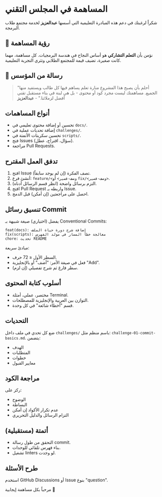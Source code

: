 # المساهمة في المجلس التقني

شكراً لرغبتك في دعم هذه المبادرة التعليمية التي أسسها **عبدالعزيز** لخدمة مجتمع طلاب البرمجة.

## 🌟 رؤية المساهمة
نؤمن بأن **التعلم التشاركي** هو أساس النجاح في هندسة البرمجيات. كل مساهمة، مهما كانت صغيرة، تضيف قيمة للمجتمع الطلابي وتثري التجربة التعليمية.

## 💙 رسالة من المؤسس
> "أحلم بأن يصبح هذا المشروع منارة تعلم يساهم فيها كل طالب ويستفيد منها الجميع. مساهمتك ليست مجرد كود أو محتوى - بل هي لبنة في بناء مستقبل تقني أفضل لزملائنا." - **عبدالعزيز**

## أنواع المساهمات
- تحسين أو إضافة محتوى تعليمي في `docs/`.
- إضافة تحديات عملية في `challenges/`.
- تحسين سكربتات الأتمتة في `scripts/`.
- فتح Issues (سؤال، اقتراح، عطل).
- مراجعة Pull Requests.

## تدفق العمل المقترح
1. افتح Issue تصف الفكرة (إن لم يوجد سابقاً).
2. أنشئ فرع: `feature/<وصف-قصير>` أو `fix/<وصف-قصير>`.
3. التزم برسائل واضحة (انظر قسم الرسائل أدناه).
4. افتح Pull Request واربطه بـ Issue.
5. احصل على مراجعتين (إن أمكن) قبل الدمج.

## تنسيق رسائل Commit
يفضل (اختياري) صيغة شبيهة بـ Conventional Commits:
```
feat(docs): إضافة شرح دورة حياة الملف
fix(scripts): معالجة خطأ المسار في مولد الفهرس
chore: تحديث README
```
مبادئ سريعة:
- السطر الأول ≤ 72 حرف.
- فعل في صيغة الأمر: "أضف" أو بالإنجليزية "Add".
- سطر فارغ ثم شرح تفصيلي (إن لزم).

## أسلوب كتابة المحتوى
- مختصر، عملي، أمثلة Terminal.
- التوازن بين العربية والإنجليزية للمصطلحات.
- قسم "أخطاء شائعة" في كل وحدة.

## التحديات
ضع كل تحدي في ملف داخل `challenges/` باسم منظم مثل: `challenge-01-commit-basics.md`.
يتضمن:
- الهدف
- المتطلبات
- خطوات
- معايير القبول

## مراجعة الكود
ركز على:
- الوضوح
- البساطة
- عدم تكرار الأكواد إن أمكن
- التزام الرسائل والدليل التحريري

## أتمتة (مستقبلية)
- التحقق من طول رسالة commit.
- بناء فهرس تلقائي للوحدات.
- تشغيل linters لو وجدت.

## طرح الأسئلة
استخدم GitHub Discussions أو Issue بنوع "question".

مرحباً بكل مساهمة إيجابية 👏
